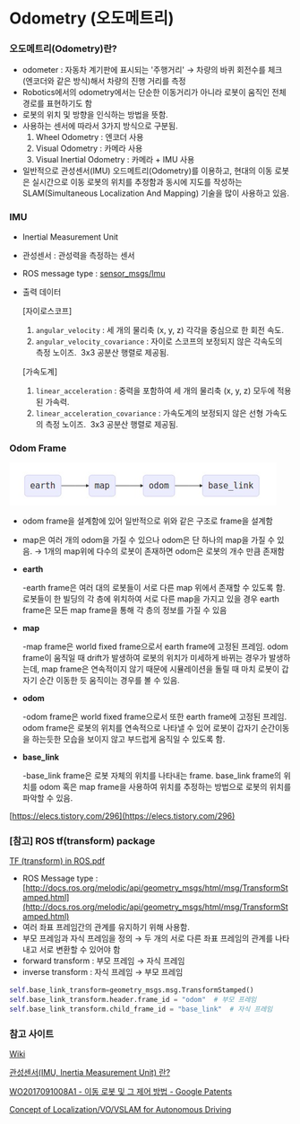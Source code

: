 # Odometry (오도메트리)

### 오도메트리(Odometry)란?

- odometer : 자동차 계기판에 표시되는 '주행거리' → 차량의 바퀴 회전수를 체크(엔코더와 같은 방식)해서 차량의 진행 거리를 측정
- Robotics에서의 odometry에서는 단순한 이동거리가 아니라 로봇이 움직인 전체 경로를 표현하기도 함
- 로봇의 위치 및 방향을 인식하는 방법을 뜻함.
- 사용하는 센서에 따라서 3가지 방식으로 구분됨.
    1. Wheel Odometry : 엔코더 사용
    2. Visual Odometry : 카메라 사용
    3. Visual Inertial Odometry : 카메라 + IMU 사용
- 일반적으로 관성센서(IMU) 오드메트리(Odometry)를 이용하고, 현대의 이동 로봇은 실시간으로 이동 로봇의 위치를 추정함과 동시에 지도를 작성하는 SLAM(Simultaneous Localization And Mapping) 기술을 많이 사용하고 있음.

### IMU

- Inertial Measurement Unit
- 관성센서 : 관성력을 측정하는 센서
- ROS message type : [sensor_msgs/Imu](http://docs.ros.org/api/sensor_msgs/html/msg/Imu.html)
- 출력 데이터

    [자이로스코프]

    1. `angular_velocity` : 세 개의 물리축 (x, y, z) 각각을 중심으로 한 회전 속도. 
    2. `angular_velocity_covariance` : 자이로 스코프의 보정되지 않은 각속도의 측정 노이즈.  3x3 공분산 행렬로 제공됨.

    [가속도계]

    1. `linear_acceleration` : 중력을 포함하여 세 개의 물리축 (x, y, z) 모두에 적용된 가속력.
    2. `linear_acceleration_covariance` : 가속도계의 보정되지 않은 선형 가속도의 측정 노이즈.  3x3 공분산 행렬로 제공됨.

### Odom Frame

![img](../img/odometry.png)

- odom frame을 설계함에 있어 일반적으로 위와 같은 구조로 frame을 설계함
- map은 여러 개의 odom을 가질 수 있으나 odom은 단 하나의 map을 가질 수 있음. → 1개의 map위에 다수의 로봇이 존재하면 odom은 로봇의 개수 만큼 존재함
- **earth**

    -earth frame은 여러 대의 로봇들이 서로 다른 map 위에서 존재할 수 있도록 함. 로봇들이 한 빌딩의 각 층에 위치하여 서로 다른 map을 가지고 있을 경우 earth frame은 모든 map frame을 통해 각 층의 정보를 가질 수 있음

- **map**

    -map frame은 world fixed frame으로서 earth frame에 고정된 프레임. odom frame이 움직일 때 drift가 발생하여 로봇의 위치가 미세하게 바뀌는 경우가 발생하는데, map frame은 연속적이지 않기 때문에 시뮬레이션을 돌릴 때 마치 로봇이 갑자기 순간 이동한 듯 움직이는 경우를 볼 수 있음. 

- **odom**

    -odom frame은 world fixed frame으로서 또한 earth frame에 고정된 프레임. odom frame은 로봇의 위치를 연속적으로 나타낼 수 있어 로봇이 갑자기 순간이동을 하는듯한 모습을 보이지 않고 부드럽게 움직일 수 있도록 함. 

- **base_link**

    -base_link frame은 로봇 자체의 위치를 나타내는 frame. base_link frame의 위치를 odom 혹은 map frame을 사용하여 위치를 추정하는 방법으로 로봇의 위치를 파악할 수 있음.

[https://elecs.tistory.com/296](https://elecs.tistory.com/296)

### [참고] ROS tf(transform) package

[TF (transform) in ROS.pdf](../files/TF(transform)_in_ROS.pdf)

- ROS Message type : [http://docs.ros.org/melodic/api/geometry_msgs/html/msg/TransformStamped.html](http://docs.ros.org/melodic/api/geometry_msgs/html/msg/TransformStamped.html)
- 여러 좌표 프레임간의 관계를 유지하기 위해 사용함.
- 부모 프레임과 자식 프레임을 정의 → 두 개의 서로 다른 좌표 프레임의 관계를 나타내고 서로 변환할 수 있어야 함
- forward transform : 부모 프레임 → 자식 프레임
- inverse transform : 자식 프레임 → 부모 프레임

```python
self.base_link_transform=geometry_msgs.msg.TransformStamped()
self.base_link_transform.header.frame_id = "odom"  # 부모 프레임
self.base_link_transform.child_frame_id = "base_link"  # 자식 프레임
```

### 참고 사이트

[Wiki](http://wiki.ros.org/navigation/Tutorials/RobotSetup/Odom)

[관성센서(IMU, Inertia Measurement Unit) 란?](https://m.blog.naver.com/PostView.nhn?blogId=ghgus2020&logNo=220249094955&proxyReferer=https:%2F%2Fwww.google.com%2F)

[WO2017091008A1 - 이동 로봇 및 그 제어 방법 - Google Patents](https://patents.google.com/patent/WO2017091008A1/ko)

[Concept of Localization/VO/VSLAM for Autonomous Driving](http://blog.naver.com/PostView.nhn?blogId=mesa_&logNo=221469553957&parentCategoryNo=11&categoryNo=&viewDate=&isShowPopularPosts=true&from=search)